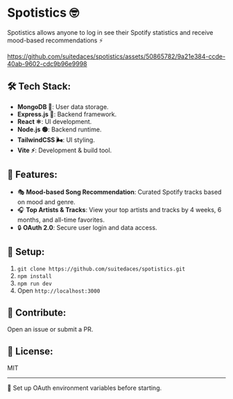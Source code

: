 # Spotistics 🤓

Spotistics allows anyone to log in see their Spotify statistics and receive mood-based recommendations ⚡️


https://github.com/suitedaces/spotistics/assets/50865782/9a21e384-ccde-40ab-9602-cdc9b96e9998



## 🛠️ Tech Stack:
- **MongoDB 🍃**: User data storage.
- **Express.js 🚂**: Backend framework.
- **React ⚛️**: UI development.
- **Node.js 🟢**: Backend runtime.
- **TailwindCSS 🌬️**: UI styling.
- **Vite ⚡**: Development & build tool.

## 🌟 Features:
- 🎭 **Mood-based Song Recommendation**: Curated Spotify tracks based on mood and genre.
- 🎧 **Top Artists & Tracks**: View your top artists and tracks by 4 weeks, 6 months, and all-time favorites.
- 🔒 **OAuth 2.0**: Secure user login and data access.

## 🚀 Setup:
1. `git clone https://github.com/suitedaces/spotistics.git`
2. `npm install`
3. `npm run dev`
4. Open `http://localhost:3000`

## 🤝 Contribute:
Open an issue or submit a PR.

## 📜 License:
MIT

---

🔑 Set up OAuth environment variables before starting.
